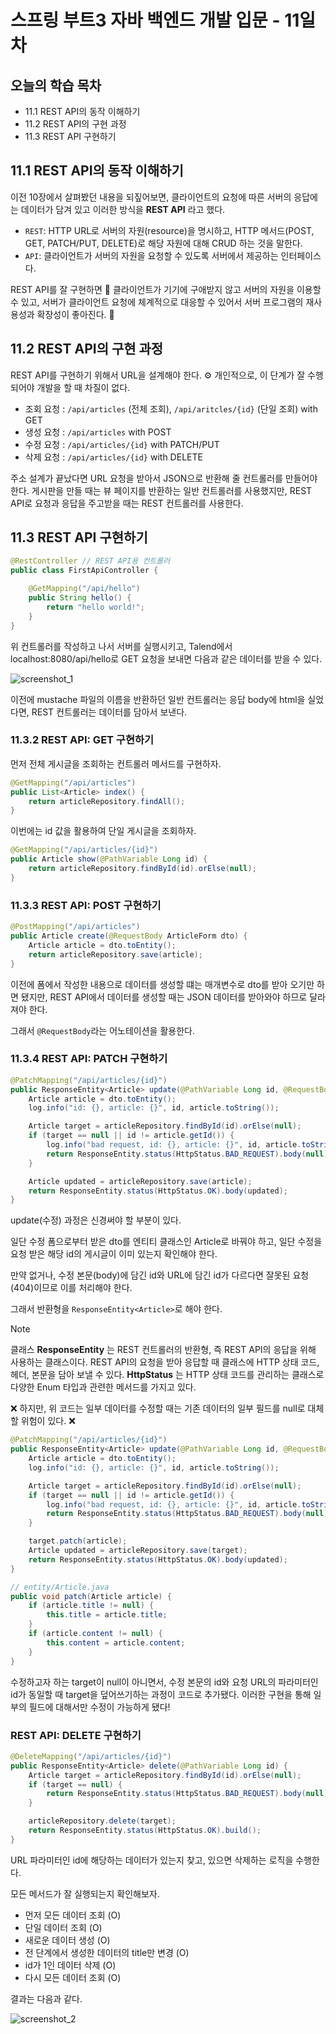 # 스프링 부트3 자바 백엔드 개발 입문 - 11일차

## 오늘의 학습 목차

- 11.1 REST API의 동작 이해하기
- 11.2 REST API의 구현 과정
- 11.3 REST API 구현하기

## 11.1 REST API의 동작 이해하기

이전 10장에서 살펴봤던 내용을 되짚어보면, 클라이언트의 요청에 따른 서버의 응답에는 데이터가 담겨 있고 이러한 방식을 **REST API** 라고 했다.

- `REST`: HTTP URL로 서버의 자원(resource)을 명시하고, HTTP 메서드(POST, GET, PATCH/PUT, DELETE)로 해당 자원에 대해 CRUD 하는 것을 말한다.
- `API`: 클라이언트가 서버의 자원을 요청할 수 있도록 서버에서 제공하는 인터페이스다.

REST API를 잘 구현하면 🐬 클라이언트가 기기에 구애받지 않고 서버의 자원을 이용할 수 있고, 서버가 클라이언트 요청에 체계적으로 대응할 수 있어서 서버 프로그램의 재사용성과 확장성이 좋아진다. 🐬

## 11.2 REST API의 구현 과정

REST API를 구현하기 위해서 URL을 설계해야 한다. ⚙️ 개인적으로, 이 단계가 잘 수행되어야 개발을 할 때 차질이 없다.

- 조회 요청 : `/api/articles` (전체 조회), `/api/aritcles/{id}` (단일 조회) with GET
- 생성 요청 : `/api/articles` with POST
- 수정 요청 : `/api/articles/{id}` with PATCH/PUT
- 삭제 요청 : `/api/articles/{id}` with DELETE

주소 설계가 끝났다면 URL 요청을 받아서 JSON으로 반환해 줄 컨트롤러를 만들어야 한다. 게시판을 만들 때는 뷰 페이지를 반환하는 일반 컨트롤러를 사용했지만, REST API로 요청과 응답을 주고받을 때는 REST 컨트롤러를 사용한다.

## 11.3 REST API 구현하기

```java
@RestController // REST API용 컨트롤러
public class FirstApiController {

    @GetMapping("/api/hello")
    public String hello() {
        return "hello world!";
    }
}
```

위 컨트롤러를 작성하고 나서 서버를 실행시키고, Talend에서 localhost:8080/api/hello로 GET 요청을 보내면 다음과 같은 데이터를 받을 수 있다.

![screenshot_1](screenshot_1.png)

이전에 mustache 파일의 이름을 반환하던 일반 컨트롤러는 응답 body에 html을 실었다면, REST 컨트롤러는 데이터를 담아서 보낸다.

### 11.3.2 REST API: GET 구현하기

먼저 전체 게시글을 조회하는 컨트롤러 메서드를 구현하자.

```java
@GetMapping("/api/articles")
public List<Article> index() {
    return articleRepository.findAll();
}
```

이번에는 id 값을 활용하여 단일 게시글을 조회하자.

```java
@GetMapping("/api/articles/{id}")
public Article show(@PathVariable Long id) {
    return articleRepository.findById(id).orElse(null);
}
```

### 11.3.3 REST API: POST 구현하기

```java
@PostMapping("/api/articles")
public Article create(@RequestBody ArticleForm dto) {
    Article article = dto.toEntity();
    return articleRepository.save(article);
}
```

이전에 폼에서 작성한 내용으로 데이터를 생성할 떄는 매개변수로 dto를 받아 오기만 하면 됐지만, REST API에서 데이터를 생성할 때는 JSON 데이터를 받아와야 하므로 달라져야 한다.

그래서 `@RequestBody`라는 어노테이션을 활용한다.

### 11.3.4 REST API: PATCH 구현하기

```java
@PatchMapping("/api/articles/{id}")
public ResponseEntity<Article> update(@PathVariable Long id, @RequestBody ArticleForm dto) {
    Article article = dto.toEntity();
    log.info("id: {}, article: {}", id, article.toString());

    Article target = articleRepository.findById(id).orElse(null);
    if (target == null || id != article.getId()) {
        log.info("bad request, id: {}, article: {}", id, article.toString());
        return ResponseEntity.status(HttpStatus.BAD_REQUEST).body(null);
    }

    Article updated = articleRepository.save(article);
    return ResponseEntity.status(HttpStatus.OK).body(updated);
}
```

update(수정) 과정은 신경써야 할 부분이 있다.

일단 수정 폼으로부터 받은 dto를 엔티티 클래스인 Article로 바꿔야 하고, 일단 수정을 요청 받은 해당 id의 게시글이 이미 있는지 확인해야 한다.

만약 없거나, 수정 본문(body)에 담긴 id와 URL에 담긴 id가 다르다면 잘못된 요청(404)이므로 이를 처리해야 한다.

그래서 반환형을 `ResponseEntity<Article>`로 해야 한다.

> [!NOTE]
> 클래스 **ResponseEntity** 는 REST 컨트롤러의 반환형, 즉 REST API의 응답을 위해 사용하는 클래스이다. REST API의 요청을 받아 응답할 때 클래스에 HTTP 상태 코드, 헤더, 본문을 담아 보낼 수 있다. **HttpStatus** 는 HTTP 상태 코드를 관리하는 클래스로 다양한 Enum 타입과 관련한 메서드를 가지고 있다.

❌ 하지만, 위 코드는 일부 데이터를 수정할 때는 기존 데이터의 일부 필드를 null로 대체할 위험이 있다. ❌

```java
@PatchMapping("/api/articles/{id}")
public ResponseEntity<Article> update(@PathVariable Long id, @RequestBody ArticleForm dto) {
    Article article = dto.toEntity();
    log.info("id: {}, article: {}", id, article.toString());

    Article target = articleRepository.findById(id).orElse(null);
    if (target == null || id != article.getId()) {
        log.info("bad request, id: {}, article: {}", id, article.toString());
        return ResponseEntity.status(HttpStatus.BAD_REQUEST).body(null);
    }

    target.patch(article);
    Article updated = articleRepository.save(target);
    return ResponseEntity.status(HttpStatus.OK).body(updated);
}

// entity/Article.java
public void patch(Article article) {
    if (article.title != null) {
        this.title = article.title;
    }
    if (article.content != null) {
        this.content = article.content;
    }
}
```

수정하고자 하는 target이 null이 아니면서, 수정 본문의 id와 요청 URL의 파라미터인 id가 동일할 때 target을 덮어쓰기하는 과정이 코드로 추가됐다. 이러한 구현을 통해 일부의 필드에 대해서만 수정이 가능하게 됐다!

### REST API: DELETE 구현하기

```java
@DeleteMapping("/api/articles/{id}")
public ResponseEntity<Article> delete(@PathVariable Long id) {
    Article target = articleRepository.findById(id).orElse(null);
    if (target == null) {
        return ResponseEntity.status(HttpStatus.BAD_REQUEST).body(null);
    }

    articleRepository.delete(target);
    return ResponseEntity.status(HttpStatus.OK).build();
}
```

URL 파라미터인 id에 해당하는 데이터가 있는지 찾고, 있으면 삭제하는 로직을 수행한다.

모든 메서드가 잘 실행되는지 확인해보자.

- 먼저 모든 데이터 조회 (O)
- 단일 데이터 조회 (O)
- 새로운 데이터 생성 (O)
- 전 단계에서 생성한 데이터의 title만 변경 (O)
- id가 1인 데이터 삭제 (O)
- 다시 모든 데이터 조회 (O)

결과는 다음과 같다.

![screenshot_2](screenshot_2.png)
